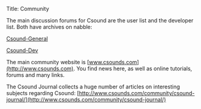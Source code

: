 Title: Community
<!--- Date: 2010-12-03 10:20
#Category: Python
#Tags: pelican, publishing
#Slug: my-super-post
Author: Joachim Heintz
#Summary: Short version for index and feeds
-->


The main discussion forums for Csound are the user list and the developer list. Both have archives on nabble: 

[Csound-General](http://csound.1045644.n5.nabble.com/Csound-General-f1093014.html)

[Csound-Dev](http://csound.1045644.n5.nabble.com/Csound-Dev-f1123218.html)

The main community website is [www.csounds.com](http://www.csounds.com). You find news here, as well as online tutorials, forums and many links.

The Csound Journal collects a huge number of articles on interesting subjects regarding Csound:
[http://www.csounds.com/community/csound-journal/](http://www.csounds.com/community/csound-journal/)
